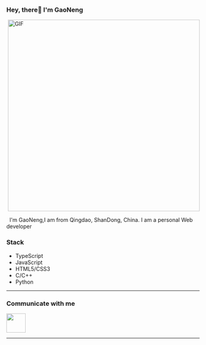 ### Hey, there👋 I'm GaoNeng

<img align="right" alt="GIF" src="https://github-readme-stats.vercel.app/api?username=GaoNeng-wWw&theme=dark" width="500" style="margin-bottom:1em;"/>

&nbsp;&nbsp;I'm GaoNeng,I am from Qingdao, ShanDong, China. I am a personal Web developer


### Stack

- TypeScript
- JavaScript
- HTML5/CSS3
- C/C++
- Python

----

### Communicate with me
<a href="mailto:gaonenggg@outlook.com" target="_blank" rel="noopener noreferrer"><img src="https://img.icons8.com/plasticine/100/000000/gmail.png"  width="50" /></a>

---
